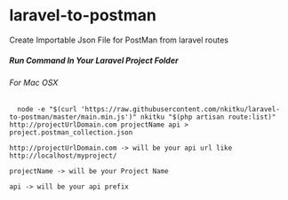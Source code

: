 # laravel-to-postman
Create Importable Json File for PostMan from laravel routes



##### Run Command In Your Laravel Project Folder

###### For Mac OSX

``	node -e "$(curl 'https://raw.githubusercontent.com/nkitku/laravel-to-postman/master/main.min.js')" nkitku "$(php artisan route:list)" http://projectUrlDomain.com projectName api > project.postman_collection.json``


    http://projectUrlDomain.com -> will be your api url like http://localhost/myproject/

    projectName -> will be your Project Name

    api -> will be your api prefix

